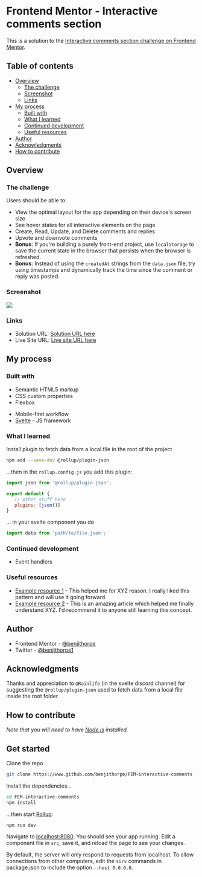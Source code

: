 # Frontend Mentor - Interactive comments section

This is a solution to the [Interactive comments section challenge on Frontend Mentor](https://www.frontendmentor.io/challenges/interactive-comments-section-iG1RugEG9).

## Table of contents

- [Overview](#overview)
  - [The challenge](#the-challenge)
  - [Screenshot](#screenshot)
  - [Links](#links)
- [My process](#my-process)
  - [Built with](#built-with)
  - [What I learned](#what-i-learned)
  - [Continued development](#continued-development)
  - [Useful resources](#useful-resources)
- [Author](#author)
- [Acknowledgments](#acknowledgments)
- [How to contribute](#how-to-contribute)


## Overview

### The challenge

Users should be able to:

- View the optimal layout for the app depending on their device's screen size
- See hover states for all interactive elements on the page
- Create, Read, Update, and Delete comments and replies
- Upvote and downvote comments
- **Bonus**: If you're building a purely front-end project, use `localStorage` to save the current state in the browser that persists when the browser is refreshed.
- **Bonus**: Instead of using the `createdAt` strings from the `data.json` file, try using timestamps and dynamically track the time since the comment or reply was posted.

### Screenshot

![](./screenshot.jpg)

### Links

- Solution URL: [Solution URL here](https://github.com/benjithorpe/FEM-interactive-comments)
- Live Site URL: [Live site URL here](https://fem-interactive-comments.vercel.app/)

## My process

### Built with

- Semantic HTML5 markup
- CSS custom properties
- Flexbox
<!-- - CSS Grid -->
- Mobile-first workflow
- [Svelte](https://svelte.dev/) - JS framework


### What I learned

Install plugin to fetch data from a local file in the root of the project

```bash
npm add --save-dev @rollup/plugin-json
```
...then in the `rollup.config.js` you add this plugin:

```js
import json from '@rollup/plugin-json';

export default {
   // other stuff here
   plugins: [json()]
}
```
... in your svelte component you do

```js
import data from 'path/to/file.json';
```

### Continued development

- Event handlers

### Useful resources

- [Example resource 1](https://www.example.com) - This helped me for XYZ reason. I really liked this pattern and will use it going forward.
- [Example resource 2](https://www.example.com) - This is an amazing article which helped me finally understand XYZ. I'd recommend it to anyone still learning this concept.


## Author

<!-- - Website - [Add your name here](https://www.your-site.com) -->
- Frontend Mentor - [@benjithorpe](https://www.frontendmentor.io/profile/benjithorpe)
- Twitter - [@benjithorpe1](https://www.twitter.com/benjithorpe1)

## Acknowledgments

Thanks and appreciation to `@Rainlife` (in the svelte discord channel) for suggesting the
`@rollup/plugin-json` used to fetch data from a local file inside the root folder


## How to contribute

*Note that you will need to have [Node.js](https://nodejs.org) installed.*


## Get started

Clone the repo

```bash
git clone https://www.github.com/benjithorpe/FEM-interactive-comments
```

Install the dependencies...

```bash
cd FEM-interactive-comments
npm install
```

...then start [Rollup](https://rollupjs.org):

```bash
npm run dev
```

Navigate to [localhost:8080](http://localhost:8080). You should see your app running. Edit a component file in `src`, save it, and reload the page to see your changes.

By default, the server will only respond to requests from localhost. To allow connections from other computers, edit the `sirv` commands in package.json to include the option `--host 0.0.0.0`.
